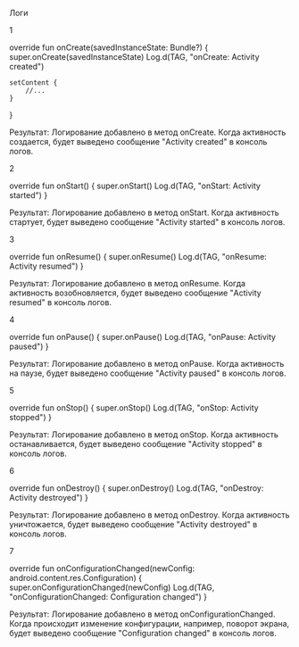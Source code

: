 Логи

1

override fun onCreate(savedInstanceState: Bundle?) {
    super.onCreate(savedInstanceState)
    Log.d(TAG, "onCreate: Activity created")

    setContent {
        //...
    }
}

Результат: Логирование добавлено в метод onCreate. Когда активность создается, будет выведено сообщение "Activity created" в консоль логов.

2

override fun onStart() {
    super.onStart()
    Log.d(TAG, "onStart: Activity started")
}

Результат: Логирование добавлено в метод onStart. Когда активность стартует, будет выведено сообщение "Activity started" в консоль логов.

3

override fun onResume() {
    super.onResume()
    Log.d(TAG, "onResume: Activity resumed")
}

Результат: Логирование добавлено в метод onResume. Когда активность возобновляется, будет выведено сообщение "Activity resumed" в консоль логов.

4

override fun onPause() {
        super.onPause()
        Log.d(TAG, "onPause: Activity paused")
    }

Результат: Логирование добавлено в метод onPause. Когда активность на паузе, будет выведено сообщение "Activity paused" в консоль логов.

5

override fun onStop() {
        super.onStop()
        Log.d(TAG, "onStop: Activity stopped")
    }

Результат: Логирование добавлено в метод onStop. Когда активность останавливается, будет выведено сообщение "Activity stopped" в консоль логов.

6

override fun onDestroy() {
        super.onDestroy()
        Log.d(TAG, "onDestroy: Activity destroyed")
    }

Результат: Логирование добавлено в метод onDestroy. Когда активность уничтожается, будет выведено сообщение "Activity destroyed" в консоль логов.

7

override fun onConfigurationChanged(newConfig: android.content.res.Configuration) {
    super.onConfigurationChanged(newConfig)
    Log.d(TAG, "onConfigurationChanged: Configuration changed")
}

Результат: Логирование добавлено в метод onConfigurationChanged. Когда происходит изменение конфигурации, например, поворот экрана, будет выведено сообщение "Configuration changed" в консоль логов.
